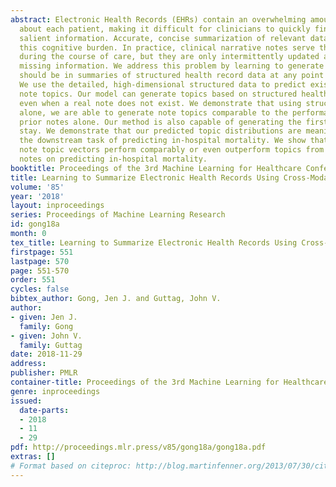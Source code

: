 ```yaml
---
abstract: Electronic Health Records (EHRs) contain an overwhelming amount of information
  about each patient, making it difficult for clinicians to quickly find the most
  salient information. Accurate, concise summarization of relevant data can help alleviate
  this cognitive burden. In practice, clinical narrative notes serve this purpose
  during the course of care, but they are only intermittently updated and are sometimes
  missing information. We address this problem by learning to generate topics that
  should be in summaries of structured health record data at any point during a stay.
  We use the detailed, high-dimensional structured data to predict existing clinical
  note topics. Our model can generate topics based on structured health record data,
  even when a real note does not exist. We demonstrate that using structured data
  alone, we are able to generate note topics comparable to the performance of using
  prior notes alone. Our method is also capable of generating the first note in the
  stay. We demonstrate that our predicted topic distributions are meaningful using
  the downstream task of predicting in-hospital mortality. We show that our generated
  note topic vectors perform comparably or even outperform topics from the actual
  notes on predicting in-hospital mortality.
booktitle: Proceedings of the 3rd Machine Learning for Healthcare Conference
title: Learning to Summarize Electronic Health Records Using Cross-Modality Correspondences
volume: '85'
year: '2018'
layout: inproceedings
series: Proceedings of Machine Learning Research
id: gong18a
month: 0
tex_title: Learning to Summarize Electronic Health Records Using Cross-Modality Correspondences
firstpage: 551
lastpage: 570
page: 551-570
order: 551
cycles: false
bibtex_author: Gong, Jen J. and Guttag, John V.
author:
- given: Jen J.
  family: Gong
- given: John V.
  family: Guttag
date: 2018-11-29
address: 
publisher: PMLR
container-title: Proceedings of the 3rd Machine Learning for Healthcare Conference
genre: inproceedings
issued:
  date-parts:
  - 2018
  - 11
  - 29
pdf: http://proceedings.mlr.press/v85/gong18a/gong18a.pdf
extras: []
# Format based on citeproc: http://blog.martinfenner.org/2013/07/30/citeproc-yaml-for-bibliographies/
---
```

